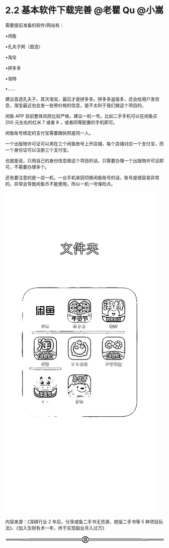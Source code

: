 # 2.2 基本软件下载完善 @老瞿 Qu @小嵩

需要提前准备的软件/网站有：

•闲鱼

•孔夫子网（首选）

•淘宝

•拼多多

•淘特

•……

建议首选孔夫子，其次淘宝，最后才是拼多多。拼多多盗版多，还会给用户发信息，淘宝最近也会发一些带价格的信息，是不太利于我们做这个项目的。

闲鱼 APP 目前整体风控比较严格，建议一机一号。比如二手手机可以在闲鱼买 200 元左右的红米 7 或者 8 ，或者同等配置的手机即可。

闲鱼账号绑定的支付宝需要跟执照是同一人。

一个出版物许可证可以用在三个闲鱼账号上开店铺，每个店铺对应一个支付宝，而一个身份证可以注册三个支付宝。

也就是说，只用自己的身份信息做这个项目的话，只需要办理一个出版物许可证即可，不需要办理多个。

还有要注意的是一店一机，一台手机来回切换闲鱼账号的话，账号是很容易异常的，异常会导致闲鱼币不能使用，所以一机一号保险点。

![](img/8c104f3fc419ea38e8d567013875581d.png)

内容来源：《深耕行业 2 年后，分享咸鱼二手书无货源、绝版二手书等 5 种项目玩法》、《加入生财有术一年，终于实现副业月入过万》

![](img/ab7dc6b1e88a35f9e4a63d42b13ad5e2.png)